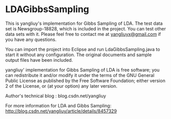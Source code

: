 LDAGibbsSampling
================

This is yangliuy's implementation for Gibbs Sampling of LDA. The test data set is Newsgroup-18828, which is included in the project. You can test other data sets with it. Please feel free to contact me at yangliuyx@gmail.com if you have any questions.

You can import the project into Eclipse and run LdaGibbsSampling.java to start it without any configuration. The original documents and sample output files have been included.

yangliuy' implementation for Gibbs Sampling of LDA is free software; you can redistribute it and/or modify it under the terms of the GNU General Public License as published by the Free Software Foundation; either version 2 of the License, or (at your option) any later version.

Author's technical blog : blog.csdn.net/yangliuy

For more information for LDA and Gibbs Sampling: http://blog.csdn.net/yangliuy/article/details/8457329
